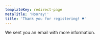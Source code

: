 ```yaml
---
templateKey: redirect-page
metaTitle: 'Hooray!'
title: 'Thank you for registering! ♥'
---
```

We sent you an email with more information.